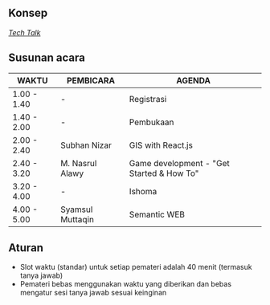 ## Konsep
[_Tech Talk_](https://github.com/LombokDevMeetup/event-concepts/blob/master/tech-talks.md)

## Susunan acara
| WAKTU       | PEMBICARA          | AGENDA                                         | 
|-------------|--------------------|------------------------------------------------|
| 1.00 - 1.40 | -                  | Registrasi                                     |
| 1.40 - 2.00 | -                  | Pembukaan                                      |
| 2.00 - 2.40 | Subhan Nizar       | GIS with React.js                              |
| 2.40 - 3.20 | M. Nasrul Alawy    | Game development - "Get Started & How To"      |
| 3.20 - 4.00 | -                  | Ishoma                                         |
| 4.00 - 5.00 | Syamsul Muttaqin   | Semantic WEB                                   |

## Aturan
- Slot waktu (standar) untuk setiap pemateri adalah 40 menit (termasuk tanya jawab)
- Pemateri bebas menggunakan waktu yang diberikan dan bebas mengatur sesi tanya jawab sesuai keinginan
